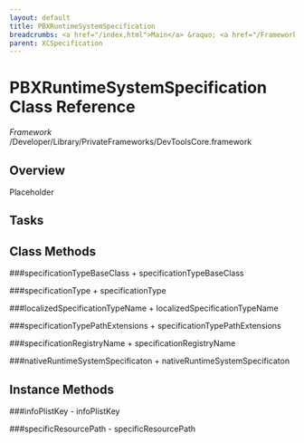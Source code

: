 ```yaml
---
layout: default
title: PBXRuntimeSystemSpecification
breadcrumbs: <a href="/index.html">Main</a> &raquo; <a href="/Frameworks.html">Framework</a> &raquo; <a href="/Frameworks/DevToolsCore.html">DevToolsCore</a> &raquo; PBXRuntimeSystemSpecification
parent: XCSpecification 
---
```

# PBXRuntimeSystemSpecification Class Reference

*Framework* /Developer/Library/PrivateFrameworks/DevToolsCore.framework

## Overview

Placeholder

## Tasks

## Class Methods

<a name="+specificationTypeBaseClass"></a>
###specificationTypeBaseClass
    + specificationTypeBaseClass

<a name="+specificationType"></a>
###specificationType
    + specificationType

<a name="+localizedSpecificationTypeName"></a>
###localizedSpecificationTypeName
    + localizedSpecificationTypeName

<a name="+specificationTypePathExtensions"></a>
###specificationTypePathExtensions
    + specificationTypePathExtensions

<a name="+specificationRegistryName"></a>
###specificationRegistryName
    + specificationRegistryName

<a name="+nativeRuntimeSystemSpecificaton"></a>
###nativeRuntimeSystemSpecificaton
    + nativeRuntimeSystemSpecificaton

## Instance Methods

<a name="-infoPlistKey"></a>
###infoPlistKey
    - infoPlistKey

<a name="-specificResourcePath"></a>
###specificResourcePath
    - specificResourcePath

